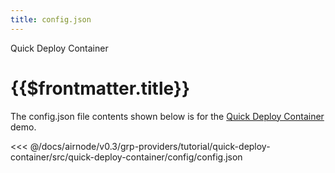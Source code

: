 ```yaml
---
title: config.json
---
```


<TitleSpan>Quick Deploy Container</TitleSpan> <VersionWarning/>

# {{$frontmatter.title}}

The config.json file contents shown below is for the [Quick Deploy Container](./) demo.

<!-- prettier-ignore -->
<<< @/docs/airnode/v0.3/grp-providers/tutorial/quick-deploy-container/src/quick-deploy-container/config/config.json
